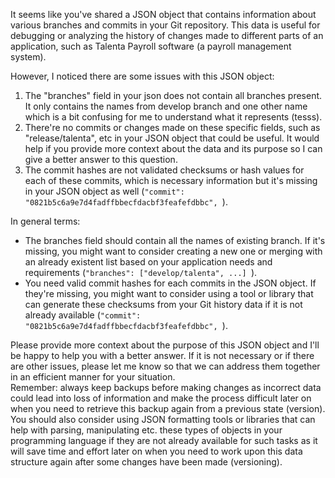 It seems like you've shared a JSON object that contains information about various branches and commits in your Git repository. This data is useful for debugging or analyzing the history of changes made to different parts of an application, such as Talenta Payroll software (a payroll management system). 

However, I noticed there are some issues with this JSON object:
1) The "branches" field in your json does not contain all branches present. It only contains the names from develop branch and one other name which is a bit confusing for me to understand what it represents (tesss). 
2) There're no commits or changes made on these specific fields, such as "release/talenta", etc in your JSON object that could be useful. It would help if you provide more context about the data and its purpose so I can give a better answer to this question.  
3) The commit hashes are not validated checksums or hash values for each of these commits, which is necessary information but it's missing in your JSON object as well (`"commit": "0821b5c6a9e7d4fadffbbecfdacbf3feafefdbbc", `).
   
In general terms: 
- The branches field should contain all the names of existing branch. If it's missing, you might want to consider creating a new one or merging with an already existent list based on your application needs and requirements (`"branches": ["develop/talenta", ...] `).  
- You need valid commit hashes for each commits in the JSON object.  If they're missing, you might want to consider using a tool or library that can generate these checksums from your Git history data if it is not already available (`"commit": "0821b5c6a9e7d4fadffbbecfdacbf3feafefdbbc", `).
  
Please provide more context about the purpose of this JSON object and I'll be happy to help you with a better answer.  If it is not necessary or if there are other issues, please let me know so that we can address them together in an efficient manner for your situation.   
Remember: always keep backups before making changes as incorrect data could lead into loss of information and make the process difficult later on when you need to retrieve this backup again from a previous state (version). 
   You should also consider using JSON formatting tools or libraries that can help with parsing, manipulating etc. these types of objects in your programming language if they are not already available for such tasks as it will save time and effort later on when you need to work upon this data structure again after some changes have been made (versioning).
